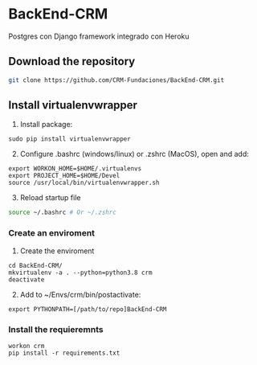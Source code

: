# BackEnd-CRM
Postgres con Django framework integrado con Heroku

## Download the repository

```sh
git clone https://github.com/CRM-Fundaciones/BackEnd-CRM.git
```

## Install virtualenvwrapper

1. Install package:
```
sudo pip install virtualenvwrapper
```
2. Configure .bashrc (windows/linux) or .zshrc (MacOS), open and add:
```
export WORKON_HOME=$HOME/.virtualenvs
export PROJECT_HOME=$HOME/Devel
source /usr/local/bin/virtualenvwrapper.sh
```
3. Reload startup file
```sh
source ~/.bashrc # Or ~/.zshrc
```


### Create an enviroment

1. Create the enviroment
```
cd BackEnd-CRM/
mkvirtualenv -a . --python=python3.8 crm
deactivate
```

2. Add to ~/Envs/crm/bin/postactivate:
```
export PYTHONPATH=[/path/to/repo]BackEnd-CRM
```

### Install the requieremnts

```
workon crm
pip install -r requirements.txt
```
